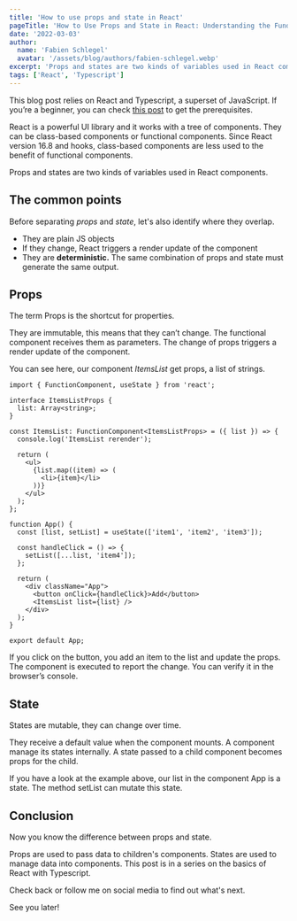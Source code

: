 ```yaml
---
title: 'How to use props and state in React'
pageTitle: 'How to Use Props and State in React: Understanding the Fundamentals'
date: '2022-03-03'
author:
  name: 'Fabien Schlegel'
  avatar: '/assets/blog/authors/fabien-schlegel.webp'
excerpt: 'Props and states are two kinds of variables used in React components.'
tags: ['React', 'Typescript']
---
```


This blog post relies on React and Typescript, a superset of JavaScript. If you’re a beginner, you can check [this post](/blog/begin-react-with-typescript) to get the prerequisites.

React is a powerful UI library and it works with a tree of components. They can be class-based components or functional components. Since React version 16.8 and hooks, class-based components are less used to the benefit of functional components.

Props and states are two kinds of variables used in React components.

## The common points

Before separating *props* and *state*, let's also identify where they overlap.

- They are plain JS objects
- If they change, React triggers a render update of the component
- They are **deterministic.** The same combination of props and state must generate the same output.

## Props

The term Props is the shortcut for properties.

They are immutable, this means that they can’t change. The functional component receives them as parameters. The change of props triggers a render update of the component.

You can see here, our component _ItemsList_ get props, a list of strings.

```tsx
import { FunctionComponent, useState } from 'react';

interface ItemsListProps {
  list: Array<string>;
}

const ItemsList: FunctionComponent<ItemsListProps> = ({ list }) => {
  console.log('ItemsList rerender');

  return (
    <ul>
      {list.map((item) => (
        <li>{item}</li>
      ))}
    </ul>
  );
};

function App() {
  const [list, setList] = useState(['item1', 'item2', 'item3']);

  const handleClick = () => {
    setList([...list, 'item4']);
  };

  return (
    <div className="App">
      <button onClick={handleClick}>Add</button>
      <ItemsList list={list} />
    </div>
  );
}

export default App;
```

If you click on the button, you add an item to the list and update the props. The component is executed to report the change. You can verify it in the browser’s console.

## State

States are mutable, they can change over time.

They receive a default value when the component mounts. A component manage its states internally. A state passed to a child component becomes props for the child.

If you have a look at the example above, our list in the component App is a state. The method setList can mutate this state.

## Conclusion

Now you know the difference between props and state.

Props are used to pass data to children's components. States are used to manage data into components. This post is in a series on the basics of React with Typescript.

Check back or follow me on social media to find out what's next.

See you later!
